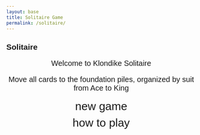 ```yaml
---
layout: base
title: Solitaire Game
permalink: /solitaire/
---
```


<style>
    body {
        font-family: Arial, sans-serif;
    }
    
    .wrap {
        margin-left: auto;
        margin-right: auto;
        max-width: 1000px;
    }

    .game-container {
        display: none;
        padding: 20px;
        background: #0f7b0f;
        border-radius: 10px;
        min-height: 600px;
    }

    .game-container:focus {
        outline: none;
    }

    /* All screens style */
    #gameover p, #menu p {
        font-size: 20px;
    }

    #gameover a, #menu a {
        font-size: 30px;
        display: block;
        margin: 10px 0;
    }

    #gameover a:hover, #menu a:hover {
        cursor: pointer;
    }

    #gameover a:hover::before, #menu a:hover::before {
        content: ">";
        margin-right: 10px;
    }

    #menu {
        display: block;
    }

    #gameover {
        display: none;
    }

    /* Game Board Styles */
    .game-board {
        display: grid;
        grid-template-columns: repeat(7, 1fr);
        gap: 10px;
        margin-top: 20px;
    }

    .foundation-row {
        display: grid;
        grid-template-columns: repeat(7, 1fr);
        gap: 10px;
        margin-bottom: 20px;
    }

    .card-pile {
        width: 80px;
        height: 110px;
        border: 2px solid #333;
        border-radius: 8px;
        position: relative;
        background: #fff;
        cursor: pointer;
    }

    .card-pile.empty {
        background: rgba(255, 255, 255, 0.1);
        border-color: rgba(255, 255, 255, 0.3);
    }

    .card-pile.foundation {
        background: rgba(255, 255, 255, 0.2);
        border-color: rgba(255, 255, 255, 0.5);
    }

    .card {
        width: 76px;
        height: 106px;
        border: 1px solid #000;
        border-radius: 6px;
        background: #fff;
        position: absolute;
        cursor: pointer;
        display: flex;
        flex-direction: column;
        justify-content: space-between;
        padding: 4px;
        font-size: 12px;
        font-weight: bold;
        user-select: none;
    }

    .card.red {
        color: #d00;
    }

    .card.black {
        color: #000;
    }

    .card.face-down {
        background: #004d9f;
        background-image: repeating-linear-gradient(
            45deg,
            transparent,
            transparent 10px,
            rgba(255,255,255,.1) 10px,
            rgba(255,255,255,.1) 20px
        );
    }

    .card.face-down * {
        display: none;
    }

    .card.dragging {
        z-index: 1000;
        transform: rotate(5deg);
    }

    .card.highlighted {
        box-shadow: 0 0 10px #ffff00;
    }

    .card-top {
        text-align: left;
    }

    .card-bottom {
        text-align: right;
        transform: rotate(180deg);
    }

    .suit {
        font-size: 16px;
    }

    .tableau-pile {
        min-height: 300px;
    }

    .stock-pile, .waste-pile {
        width: 80px;
        height: 110px;
    }

    .game-controls {
        display: flex;
        justify-content: space-between;
        align-items: center;
        margin-bottom: 20px;
    }

    .score-display {
        color: white;
        font-size: 18px;
        font-weight: bold;
    }

    .timer-display {
        color: white;
        font-size: 16px;
    }

    .game-buttons {
        display: flex;
        gap: 10px;
    }

    .game-buttons button {
        padding: 8px 16px;
        background: #4CAF50;
        color: white;
        border: none;
        border-radius: 4px;
        cursor: pointer;
        font-size: 14px;
    }

    .game-buttons button:hover {
        background: #45a049;
    }

    .win-message {
        position: absolute;
        top: 50%;
        left: 50%;
        transform: translate(-50%, -50%);
        background: rgba(0, 0, 0, 0.9);
        color: white;
        padding: 30px;
        border-radius: 10px;
        text-align: center;
        font-size: 24px;
        z-index: 2000;
        display: none;
    }
      /* Modal Styles */
    .modal {
        position: fixed;
        z-index: 2000;
        left: 0;
        top: 0;
        width: 100%;
        height: 100%;
        overflow: auto;
        background-color: rgba(0,0,0,0.7);
    }
    
    .modal-content {
        background-color: #f8f9fa; 
        margin: 5% auto;
        padding: 20px;
        border: 1px solid #888;
        width: 80%;
        max-width: 700px;
        border-radius: 10px;
        max-height: 80vh;
        overflow-y: auto;
        color: #000;
    }
    
    .close {
        color: #6c757d;
        float: right;
        font-size: 28px;
        font-weight: bold;
        cursor: pointer;
    }
    
    .close:hover,
    .close:focus {
        color: black;
        text-decoration: none;
    }
    
    .instructions-container h4 {
        margin-top: 20px;
        color: #2c3e50;
        border-bottom: 1px solid #eee;
        padding-bottom: 5px;
    }
    
    .instructions-container ul {
        padding-left: 20px;
    }
    #instructions_modal, 
    #instructions_modal * {
        color: #000 !important;
    }


</style>

<h2>Solitaire</h2>
<div class="container">
    <div class="container bg-secondary" style="text-align:center;">
        <!-- Main Menu -->
        <div id="menu" class="py-4 text-light">
            <p>Welcome to Klondike Solitaire</p>
            <p>Move all cards to the foundation piles, organized by suit from Ace to King</p>
            <a id="new_game" class="link-alert">new game</a>
            <a id="instructions" class="link-alert">how to play</a>
        </div>
        <!-- Game Over -->
        <div id="gameover" class="py-4 text-light">
            <p>Game Over!</p>
            <p id="final_score">Final Score: 0</p>
            <p id="final_time">Time: 00:00</p>
            <a id="new_game1" class="link-alert">new game</a>
            <a id="menu_return" class="link-alert">main menu</a>
        </div>
        <!-- Game Screen -->
        <div id="game_screen" class="game-container wrap" tabindex="1">
            <div class="game-controls">
                <div class="score-display">Score: <span id="score_value">0</span></div>
                <div class="timer-display">Time: <span id="timer_value">00:00</span></div>
                <div class="game-buttons">
                    <button id="hint_btn">Hint</button>
                    <button id="undo_btn">Undo</button>
                    <button id="restart_btn">Restart</button>
                </div>
            </div>
            <div class="foundation-row">
                <div id="stock" class="card-pile stock-pile" data-pile="stock"></div>
                <div id="waste" class="card-pile waste-pile empty" data-pile="waste"></div>
                <div class="card-pile empty"></div>
                <div id="foundation_0" class="card-pile foundation" data-pile="foundation" data-index="0"></div>
                <div id="foundation_1" class="card-pile foundation" data-pile="foundation" data-index="1"></div>
                <div id="foundation_2" class="card-pile foundation" data-pile="foundation" data-index="2"></div>
                <div id="foundation_3" class="card-pile foundation" data-pile="foundation" data-index="3"></div>
            </div>
            <div class="game-board">
                <div id="tableau_0" class="card-pile tableau-pile" data-pile="tableau" data-index="0"></div>
                <div id="tableau_1" class="card-pile tableau-pile" data-pile="tableau" data-index="1"></div>
                <div id="tableau_2" class="card-pile tableau-pile" data-pile="tableau" data-index="2"></div>
                <div id="tableau_3" class="card-pile tableau-pile" data-pile="tableau" data-index="3"></div>
                <div id="tableau_4" class="card-pile tableau-pile" data-pile="tableau" data-index="4"></div>
                <div id="tableau_5" class="card-pile tableau-pile" data-pile="tableau" data-index="5"></div>
                <div id="tableau_6" class="card-pile tableau-pile" data-pile="tableau" data-index="6"></div>
            </div>
            <div id="win_message" class="win-message">
                <h3>Congratulations!</h3>
                <p>You Won!</p>
                <p id="win_score"></p>
                <p id="win_time"></p>
                <button id="play_again_btn">Play Again</button>
            </div>
        </div>
    </div>
    <div id="instructions_modal" class="modal" style="display: none;">
    <div class="modal-content">
        <span class="close">&times;</span>
        <h3>How to Play Klondike Solitaire</h3>
        <div class="instructions-container">
        <h4>Objective</h4>
        <p style="background-color: #d4f7d4; padding: 5px; border-radius: 4px;">
            Move all cards to the four foundation piles, building each suit in ascending order from Ace to King.
        </p>
        <h4>Game Layout</h4>
        <ul>
            <li><strong>Tableau:</strong> Seven piles where you build descending sequences of alternating colors</li>
            <li><strong>Foundations:</strong> Four piles where you build ascending sequences by suit (Ace to King)</li>
            <li><strong>Stock:</strong> The deck of remaining cards (click to draw)</li>
            <li><strong>Waste:</strong> Where drawn cards from the stock are placed</li>
        </ul>
        <h4>Rules</h4>
        <ul>
            <li>Only Kings can be placed on empty tableau piles</li>
            <li>Build tableau piles in descending order (King to Ace) with alternating colors</li>
            <li>Build foundation piles in ascending order (Ace to King) by suit</li>
            <li>You can move face-up cards from one tableau pile to another</li>
            <li>You can move cards from the waste pile to tableau or foundation piles</li>
            <li>Click the stock pile to draw new cards</li>
            <li>When the stock is empty, you can reset it from the waste pile</li>
        </ul>
        <h4>Scoring</h4>
        <ul>
            <li>+5 points for each card moved to tableau</li>
            <li>+10 points for each card moved to foundation</li>
            <li>+5 points for turning over a face-down card in tableau</li>
        </ul>
        <h4>Controls</h4>
        <ul>
            <li><strong>Click:</strong> Select and move cards (or draw from stock)</li>
            <li><strong>Drag & Drop:</strong> Move cards between piles</li>
            <li><strong>Hint Button:</strong> Get a suggestion for a move</li>
            <li><strong>Undo Button:</strong> Reverse your last move</li>
            <li><strong>Restart Button:</strong> Start a new game</li>
        </ul>
        </div>
    </div>
    </div>
</div>

<script>
(() => {
    // -------------------------------
    // Core Models
    // -------------------------------
    class Card {
        constructor(suit, rank, color, value) {
            this.suit = suit;     // '♠', '♣', '♦', '♥'
            this.rank = rank;     // 'A', '2', ... 'K'
            this.color = color;   // 'red' | 'black'
            this.value = value;   // 1..13
            this.faceUp = false;
            this.id = `${rank}${suit}`;
        }
    }

    class Deck {
        constructor() {
            this.suits = ['♠', '♣', '♦', '♥'];
            this.ranks = ['A','2','3','4','5','6','7','8','9','10','J','Q','K'];
            this.suitColors = {'♠':'black','♣':'black','♦':'red','♥':'red'};
            this.cards = [];
            this.build();
            this.shuffle();
        }
        build() {
            this.cards = [];
            for (const s of this.suits) {
                for (const r of this.ranks) {
                    this.cards.push(new Card(s, r, this.suitColors[s], this.ranks.indexOf(r) + 1));
                }
            }
        }
        shuffle() {
            for (let i = this.cards.length - 1; i > 0; i--) {
                const j = Math.floor(Math.random() * (i + 1));
                [this.cards[i], this.cards[j]] = [this.cards[j], this.cards[i]];
            }
        }
        draw() { return this.cards.pop(); }
        get size() { return this.cards.length; }
    }

    // Base Pile
    class Pile {
        constructor(type) {
            this.type = type; // 'stock', 'waste', 'foundation', 'tableau'
            this.cards = [];
        }
        top() { return this.cards[this.cards.length - 1]; }
        push(card) { this.cards.push(card); }
        pop(n = 1) {
            if (n === 1) return this.cards.pop();
            return this.cards.splice(-n, n);
        }
        get isEmpty() { return this.cards.length === 0; }
        indexOfCardId(cardId) { return this.cards.findIndex(c => c.id === cardId); }
    }

    class StockPile extends Pile {
        constructor() { super('stock'); }
    }

    class WastePile extends Pile {
        constructor() { super('waste'); }
    }

    class FoundationPile extends Pile {
        constructor() { super('foundation'); }
        canAccept(card) {
            if (this.isEmpty) return card.rank === 'A';
            const top = this.top();
            return (card.suit === top.suit && card.value === top.value + 1);
        }
    }

    class TableauPile extends Pile {
        constructor() { super('tableau'); }
        canAccept(card) {
            if (this.isEmpty) return card.rank === 'K';
            const top = this.top();
            return (card.color !== top.color && card.value === top.value - 1);
        }
    }

    // -------------------------------
    // Game Controller
    // -------------------------------
    class Game {
        constructor(ui) {
            this.ui = ui;

            // Piles
            this.stock = new StockPile();
            this.waste = new WastePile();
            this.foundations = [new FoundationPile(), new FoundationPile(), new FoundationPile(), new FoundationPile()];
            this.tableau = [new TableauPile(), new TableauPile(), new TableauPile(), new TableauPile(), new TableauPile(), new TableauPile(), new TableauPile()];

            // State
            this.deck = null;
            this.score = 0;
            this.moves = [];
            this.timer = { start: 0, intervalId: null };
        }

        // ---- Lifecycle ----
        newGame() {
            this.reset();
            this.deck = new Deck();
            this.deal();
            this.ui.updateAll(this);
            this.startTimer();
        }

        reset() {
            this.score = 0;
            this.moves = [];
            this.stopTimer();
            this.ui.hideWin();
            this.ui.updateScore(this.score);
            this.ui.updateTime("00:00");

            this.stock = new StockPile();
            this.waste = new WastePile();
            this.foundations = [new FoundationPile(), new FoundationPile(), new FoundationPile(), new FoundationPile()];
            this.tableau = [new TableauPile(), new TableauPile(), new TableauPile(), new TableauPile(), new TableauPile(), new TableauPile(), new TableauPile()];
        }

        deal() {
            // Deal tableau: 1..7 columns, last in each faceUp
            for (let col = 0; col < 7; col++) {
                for (let row = 0; row <= col; row++) {
                    const card = this.deck.draw();
                    card.faceUp = (row === col);
                    this.tableau[col].push(card);
                }
            }
            // Rest to stock (face down)
            while (this.deck.size > 0) {
                const c = this.deck.draw();
                c.faceUp = false;
                this.stock.push(c);
            }
        }

        // ---- Rules & Actions ----
        drawFromStock() {
            if (!this.stock.isEmpty) {
                const c = this.stock.pop();
                c.faceUp = true;
                this.waste.push(c);
            } else if (!this.waste.isEmpty) {
                // Reset waste -> stock (turn face down)
                while (!this.waste.isEmpty) {
                    const c = this.waste.pop();
                    c.faceUp = false;
                    this.stock.push(c);
                }
            }
            this.ui.renderPiles(this);
        }

        tryMoveCardById(cardId, targetKind, targetIndex = null) {
            const loc = this.findCard(cardId);
            if (!loc || (loc.card && !loc.card.faceUp)) return false;

            const targetPile = this.getPile(targetKind, targetIndex);
            if (!targetPile) return false;

            if (targetPile.type === 'foundation') {
                // Single card to foundation
                if (targetPile.canAccept(loc.card)) {
                    this._moveCards(loc.pile, targetPile, 1);
                    this.addScore(10);
                    this._afterMove(loc.pile);
                    return true;
                }
            } else if (targetPile.type === 'tableau') {
                // Can be a stack move in tableau
                const count = this._movableStackCount(loc.pile, cardId);
                const movingCards = loc.pile.cards.slice(-count);
                if (movingCards.length && targetPile.canAccept(movingCards[0])) {
                    this._moveCards(loc.pile, targetPile, count);
                    this.addScore(5);
                    this._afterMove(loc.pile);
                    return true;
                }
            }
            return false;
        }

        autoMoveToFoundation(cardId) {
            const loc = this.findCard(cardId);
            if (!loc || !loc.card || !loc.card.faceUp) return false;
            for (const f of this.foundations) {
                if (f.canAccept(loc.card)) {
                    this._moveCards(loc.pile, f, 1);
                    this.addScore(10);
                    this._afterMove(loc.pile);
                    return true;
                }
            }
            return false;
        }

        _afterMove(sourcePile) {
            // Flip top of tableau if needed
            if (sourcePile?.type === 'tableau' && !sourcePile.isEmpty) {
                const t = sourcePile.top();
                if (!t.faceUp) {
                    t.faceUp = true;
                    this.addScore(5);
                }
            }
            this.ui.renderPiles(this);
            this.checkWin();
        }

        _movableStackCount(fromPile, cardId) {
            // count card + all cards under it (already ordered visually)
            const idx = fromPile.indexOfCardId(cardId);
            if (idx === -1) return 0;
            return fromPile.cards.length - idx;
        }

        _moveCards(fromPile, toPile, count) {
            const slice = fromPile.pop(count);
            if (Array.isArray(slice)) {
                slice.forEach(c => toPile.push(c));
            } else {
                toPile.push(slice);
            }
        }

        getPile(kind, index) {
            if (kind === 'stock') return this.stock;
            if (kind === 'waste') return this.waste;
            if (kind === 'foundation') return this.foundations[index];
            if (kind === 'tableau') return this.tableau[index];
            return null;
        }

        findCard(cardId) {
            // waste
            const wIdx = this.waste.indexOfCardId(cardId);
            if (wIdx !== -1) return { pile: this.waste, card: this.waste.cards[wIdx] };

            // foundations
            for (const f of this.foundations) {
                const idx = f.indexOfCardId(cardId);
                if (idx !== -1) return { pile: f, card: f.cards[idx] };
            }

            // tableau
            for (const t of this.tableau) {
                const idx = t.indexOfCardId(cardId);
                if (idx !== -1) return { pile: t, card: t.cards[idx] };
            }
            return null;
        }

        addScore(points) {
            this.score += points;
            this.ui.updateScore(this.score);
        }

        // ---- Win / Timer ----
        checkWin() {
            const all13 = this.foundations.every(f => f.cards.length === 13);
            if (all13) {
                this.stopTimer();
                this.ui.showWin(this.score, this.ui.currentTimeStr());
                return true;
            }
            return false;
        }

        startTimer() {
            this.timer.start = Date.now();
            this.timer.intervalId = setInterval(() => {
                const elapsed = Math.floor((Date.now() - this.timer.start) / 1000);
                const mm = String(Math.floor(elapsed / 60)).padStart(2, '0');
                const ss = String(elapsed % 60).padStart(2, '0');
                this.ui.updateTime(`${mm}:${ss}`);
            }, 1000);
        }

        stopTimer() {
            if (this.timer.intervalId) clearInterval(this.timer.intervalId);
            this.timer.intervalId = null;
        }
    }

    // -------------------------------
    // UI / View
    // -------------------------------
    class UI {
        constructor() {
            // Screens
            this.menu = document.getElementById('menu');
            this.game = document.getElementById('game_screen');
            this.over = document.getElementById('gameover');

            // Controls
            this.eScore = document.getElementById('score_value');
            this.eTimer = document.getElementById('timer_value');
            this.winBox = document.getElementById('win_message');
            this.winScore = document.getElementById('win_score');
            this.winTime = document.getElementById('win_time');
            this.playAgainBtn = document.getElementById('play_again_btn');

            // Piles (containers)
            this.dom = {
                stock: document.getElementById('stock'),
                waste: document.getElementById('waste'),
                foundations: [
                    document.getElementById('foundation_0'),
                    document.getElementById('foundation_1'),
                    document.getElementById('foundation_2'),
                    document.getElementById('foundation_3')
                ],
                tableau: [
                    document.getElementById('tableau_0'),
                    document.getElementById('tableau_1'),
                    document.getElementById('tableau_2'),
                    document.getElementById('tableau_3'),
                    document.getElementById('tableau_4'),
                    document.getElementById('tableau_5'),
                    document.getElementById('tableau_6')
                ]
            };

            // Drag state
            this.draggedCardId = null;
            this.dragSource = null; // { kind, index }
        }

        // ---- Screen handling ----
        showMenu() {
            this.menu.style.display = 'block';
            this.game.style.display = 'none';
            this.over.style.display = 'none';
        }
        showGame() {
            this.menu.style.display = 'none';
            this.game.style.display = 'block';
            this.over.style.display = 'none';
            this.game.focus();
        }
        showOver(finalScore, timeStr) {
            document.getElementById('final_score').textContent = `Final Score: ${finalScore}`;
            document.getElementById('final_time').textContent = `Time: ${timeStr}`;
            this.menu.style.display = 'none';
            this.game.style.display = 'block';
            this.over.style.display = 'block';
        }

        // ---- Metrics ----
        updateScore(s) { this.eScore.textContent = s; }
        updateTime(t) { this.eTimer.textContent = t; }
        currentTimeStr() { return this.eTimer.textContent; }

        showWin(score, timeStr) {
            this.winScore.textContent = `Score: ${score}`;
            this.winTime.textContent = `Time: ${timeStr}`;
            this.winBox.style.display = 'block';
        }
        hideWin() { this.winBox.style.display = 'none'; }

        // ---- Rendering ----
        updateAll(game) {
            this.showGame();
            this.renderPiles(game);
        }

        renderPiles(game) {
            // Clear
            document.querySelectorAll('.card-pile').forEach(p => p.innerHTML = '');

            // STOCK
            this._renderPileTop(this.dom.stock, game.stock.top());
            this._attachStockHandlers(this.dom.stock, game);

            // WASTE
            if (game.waste.isEmpty) this.dom.waste.classList.add('empty'); else this.dom.waste.classList.remove('empty');
            this._renderPileTop(this.dom.waste, game.waste.top());

            // FOUNDATIONS
            game.foundations.forEach((f, i) => {
                this._renderPileTop(this.dom.foundations[i], f.top());
                this._attachDropHandlers(this.dom.foundations[i], 'foundation', i, game);
            });

            // TABLEAU (stacked)
            game.tableau.forEach((t, i) => {
                const host = this.dom.tableau[i];
                t.cards.forEach((card, idx) => {
                    const el = this._createCardElement(card);
                    el.style.top = `${idx * 20}px`;
                    el.style.zIndex = idx;
                    host.appendChild(el);
                });
                this._attachDropHandlers(host, 'tableau', i, game);
            });
        }

        _renderPileTop(host, topCard) {
            if (!topCard) {
                host.classList.add('empty');
                return;
            }
            host.classList.remove('empty');
            const el = this._createCardElement(topCard);
            host.appendChild(el);
        }

        _createCardElement(card) {
            const el = document.createElement('div');
            el.className = `card ${card.color} ${card.faceUp ? '' : 'face-down'}`;
            el.id = `card_${card.id}`;
            el.setAttribute('data-card-id', card.id);
            el.draggable = card.faceUp;

            el.innerHTML = `
                <div class="card-top">
                    <span class="rank">${card.rank}</span>
                    <span class="suit">${card.suit}</span>
                </div>
                <div class="card-bottom">
                    <span class="rank">${card.rank}</span>
                    <span class="suit">${card.suit}</span>
                </div>
            `;

            // Drag events
            el.addEventListener('dragstart', (e) => {
                this.draggedCardId = card.id;
                e.dataTransfer.effectAllowed = 'move';
                el.classList.add('dragging');
            });
            el.addEventListener('dragend', () => {
                el.classList.remove('dragging');
                this.draggedCardId = null;
            });

            // Click: try auto-move to foundation
            el.addEventListener('click', () => {
                // The controller will decide what to do
                controller.handleCardClick(card.id);
            });

            return el;
        }

        _attachDropHandlers(host, kind, index, game) {
            host.addEventListener('dragover', (e) => { e.preventDefault(); e.dataTransfer.dropEffect = 'move'; });
            host.addEventListener('drop', (e) => {
                e.preventDefault();
                if (!this.draggedCardId) return;
                controller.handleDrop(this.draggedCardId, kind, index);
            });
        }

        _attachStockHandlers(host, game) {
            host.addEventListener('click', () => controller.handleStockClick());
        }
    }

    // -------------------------------
    // Controller (wires UI <-> Game)
    // -------------------------------
    class Controller {
        constructor(game, ui) {
            this.game = game;
            this.ui = ui;
        }
        startNewGame() { this.game.newGame(); }
        restart() { this.game.newGame(); }
        handleStockClick() {
            this.game.drawFromStock();
        }
        handleCardClick(cardId) {
            // Try automove from waste/tableau to foundation
            if (this.game.autoMoveToFoundation(cardId)) return;
            // Otherwise no-op (students can extend to smart hints here)
        }
        handleDrop(cardId, targetKind, targetIndex) {
            this.game.tryMoveCardById(cardId, targetKind, targetIndex);
        }
        showMenu() { this.ui.showMenu(); }
        showOver() {
            this.ui.showOver(this.game.score, this.ui.currentTimeStr());
        }
        hint() {
            // Simple hint: tell player the obvious strategies (students can improve)
            alert("Hint: Move Aces to foundations. Uncover face-down tableau cards. Build alternating colors down.");
        }
        undo() {
            // Placeholder for students: push/pop from game.moves and revert
            alert("Undo feature: implement by pushing moves to a stack and reversing them.");
        }
        handleWin() {
            // Called by Game via UI.showWin already; could add fireworks, etc.
        }
    }

    // -------------------------------
    // Bootstrap / Events
    // -------------------------------
    const ui = new UI();
    const game = new Game(ui);
    const controller = new Controller(game, ui);

    // Expose minimal API for HTML button
    document.getElementById('new_game').onclick = () => controller.startNewGame();
    document.getElementById('new_game1').onclick = () => controller.startNewGame();
    document.getElementById('menu_return').onclick = () => controller.showMenu();
    document.getElementById('restart_btn').onclick = () => controller.restart();
    document.getElementById('hint_btn').onclick = () => controller.hint();
    document.getElementById('undo_btn').onclick = () => controller.undo();
    document.getElementById('play_again_btn').onclick = () => controller.restart();

    // Keyboard: press Space on menu to start
    window.addEventListener('keydown', (e) => {
        if (e.code === 'Space' && ui.menu.style.display !== 'none') controller.startNewGame();
    });

    // Initial screen
    ui.showMenu();
})();
   // Get the modal
    const modal = document.getElementById("instructions_modal");
    const instructionsBtn = document.getElementById("instructions");
    const closeBtn = document.getElementsByClassName("close")[0];
    
    // Open modal when instructions is clicked
    instructionsBtn.onclick = function() {
      modal.style.display = "block";
    }
    
    // Close modal when X is clicked
    closeBtn.onclick = function() {
      modal.style.display = "none";
    }
    
    // Close modal when clicking outside content
    window.onclick = function(event) {
      if (event.target == modal) {
        modal.style.display = "none";
      }
    }
    
    // Close modal with Escape key
    document.addEventListener('keydown', function(event) {
      if (event.key === "Escape" && modal.style.display === "block") {
        modal.style.display = "none";
      }
    });
    document.body.style.overflow = "hidden"; // Prevent scrolling behind modal
    document.body.style.overflow = "auto"; // Re-enable scrolling

</script>